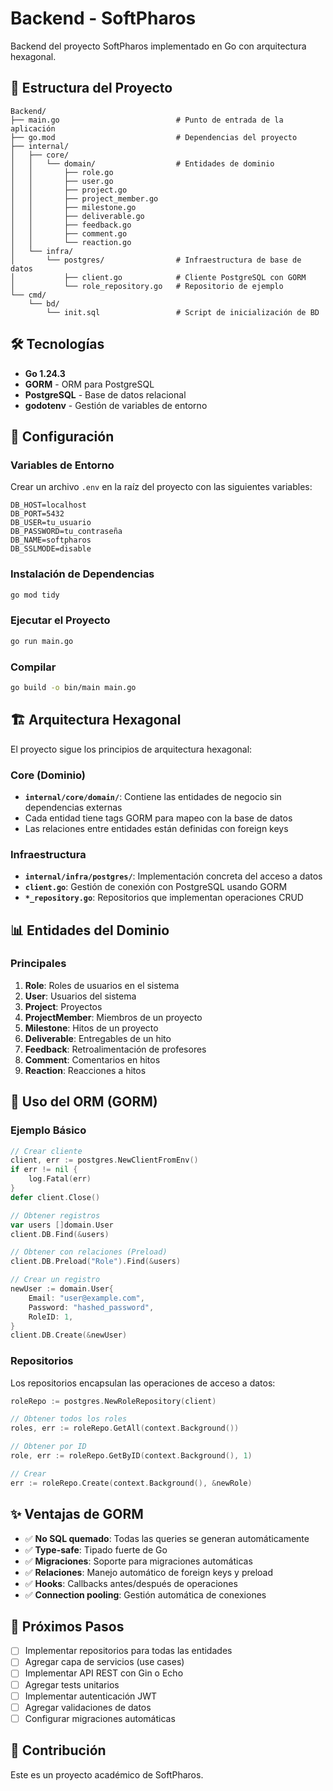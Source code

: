# Backend - SoftPharos

Backend del proyecto SoftPharos implementado en Go con arquitectura hexagonal.

## 📁 Estructura del Proyecto

```
Backend/
├── main.go                          # Punto de entrada de la aplicación
├── go.mod                           # Dependencias del proyecto
├── internal/
│   ├── core/
│   │   └── domain/                  # Entidades de dominio
│   │       ├── role.go
│   │       ├── user.go
│   │       ├── project.go
│   │       ├── project_member.go
│   │       ├── milestone.go
│   │       ├── deliverable.go
│   │       ├── feedback.go
│   │       ├── comment.go
│   │       └── reaction.go
│   └── infra/
│       └── postgres/                # Infraestructura de base de datos
│           ├── client.go            # Cliente PostgreSQL con GORM
│           └── role_repository.go   # Repositorio de ejemplo
└── cmd/
    └── bd/
        └── init.sql                 # Script de inicialización de BD
```

## 🛠️ Tecnologías

- **Go 1.24.3**
- **GORM** - ORM para PostgreSQL
- **PostgreSQL** - Base de datos relacional
- **godotenv** - Gestión de variables de entorno

## 🚀 Configuración

### Variables de Entorno

Crear un archivo `.env` en la raíz del proyecto con las siguientes variables:

```env
DB_HOST=localhost
DB_PORT=5432
DB_USER=tu_usuario
DB_PASSWORD=tu_contraseña
DB_NAME=softpharos
DB_SSLMODE=disable
```

### Instalación de Dependencias

```bash
go mod tidy
```

### Ejecutar el Proyecto

```bash
go run main.go
```

### Compilar

```bash
go build -o bin/main main.go
```

## 🏗️ Arquitectura Hexagonal

El proyecto sigue los principios de arquitectura hexagonal:

### Core (Dominio)
- **`internal/core/domain/`**: Contiene las entidades de negocio sin dependencias externas
- Cada entidad tiene tags GORM para mapeo con la base de datos
- Las relaciones entre entidades están definidas con foreign keys

### Infraestructura
- **`internal/infra/postgres/`**: Implementación concreta del acceso a datos
- **`client.go`**: Gestión de conexión con PostgreSQL usando GORM
- **`*_repository.go`**: Repositorios que implementan operaciones CRUD

## 📊 Entidades del Dominio

### Principales

1. **Role**: Roles de usuarios en el sistema
2. **User**: Usuarios del sistema
3. **Project**: Proyectos
4. **ProjectMember**: Miembros de un proyecto
5. **Milestone**: Hitos de un proyecto
6. **Deliverable**: Entregables de un hito
7. **Feedback**: Retroalimentación de profesores
8. **Comment**: Comentarios en hitos
9. **Reaction**: Reacciones a hitos

## 🔧 Uso del ORM (GORM)

### Ejemplo Básico

```go
// Crear cliente
client, err := postgres.NewClientFromEnv()
if err != nil {
    log.Fatal(err)
}
defer client.Close()

// Obtener registros
var users []domain.User
client.DB.Find(&users)

// Obtener con relaciones (Preload)
client.DB.Preload("Role").Find(&users)

// Crear un registro
newUser := domain.User{
    Email: "user@example.com",
    Password: "hashed_password",
    RoleID: 1,
}
client.DB.Create(&newUser)
```

### Repositorios

Los repositorios encapsulan las operaciones de acceso a datos:

```go
roleRepo := postgres.NewRoleRepository(client)

// Obtener todos los roles
roles, err := roleRepo.GetAll(context.Background())

// Obtener por ID
role, err := roleRepo.GetByID(context.Background(), 1)

// Crear
err := roleRepo.Create(context.Background(), &newRole)
```

## ✨ Ventajas de GORM

- ✅ **No SQL quemado**: Todas las queries se generan automáticamente
- ✅ **Type-safe**: Tipado fuerte de Go
- ✅ **Migraciones**: Soporte para migraciones automáticas
- ✅ **Relaciones**: Manejo automático de foreign keys y preload
- ✅ **Hooks**: Callbacks antes/después de operaciones
- ✅ **Connection pooling**: Gestión automática de conexiones

## 📝 Próximos Pasos

- [ ] Implementar repositorios para todas las entidades
- [ ] Agregar capa de servicios (use cases)
- [ ] Implementar API REST con Gin o Echo
- [ ] Agregar tests unitarios
- [ ] Implementar autenticación JWT
- [ ] Agregar validaciones de datos
- [ ] Configurar migraciones automáticas

## 🤝 Contribución

Este es un proyecto académico de SoftPharos.
